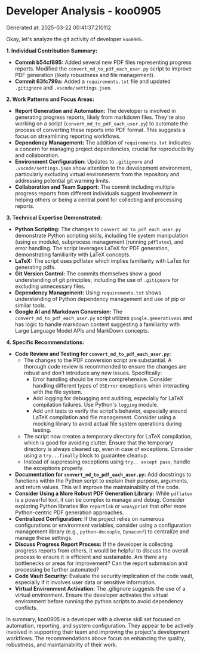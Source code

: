 # Developer Analysis - koo0905
Generated at: 2025-03-22 00:41:37.210112

Okay, let's analyze the git activity of developer `koo0905`.

**1. Individual Contribution Summary:**

*   **Commit b54cf895:** Added several new PDF files representing progress reports.  Modified the `convert_md_to_pdf_each_user.py` script to improve PDF generation (likely robustness and file management).
*   **Commit 63fc799a:** Added a `requirements.txt` file and updated `.gitignore` and `.vscode/settings.json`.

**2. Work Patterns and Focus Areas:**

*   **Report Generation and Automation:** The developer is involved in generating progress reports, likely from markdown files. They're also working on a script (`convert_md_to_pdf_each_user.py`) to automate the process of converting these reports into PDF format. This suggests a focus on streamlining reporting workflows.
*   **Dependency Management:** The addition of `requirements.txt` indicates a concern for managing project dependencies, crucial for reproducibility and collaboration.
*   **Environment Configuration:** Updates to `.gitignore` and `.vscode/settings.json` show attention to the development environment, particularly excluding virtual environments from the repository and addressing potential git warning limits.
*   **Collaboration and Team Support:** The commit including multiple progress reports from different individuals suggest involvement in helping others or being a central point for collecting and processing reports.

**3. Technical Expertise Demonstrated:**

*   **Python Scripting:**  The changes to `convert_md_to_pdf_each_user.py` demonstrate Python scripting skills, including file system manipulation (using `os` module), subprocess management (running `pdflatex`), and error handling.  The script leverages LaTeX for PDF generation, demonstrating familiarity with LaTeX concepts.
*   **LaTeX:** The script uses pdflatex which implies familiarity with LaTex for generating pdfs.
*   **Git Version Control:** The commits themselves show a good understanding of git principles, including the use of `.gitignore` for excluding unnecessary files.
*   **Dependency Management:** Using `requirements.txt` shows understanding of Python dependency management and use of pip or similar tools.
*   **Google AI and Markdown Conversion:** The `convert_md_to_pdf_each_user.py` script utilizes `google.generativeai` and has logic to handle markdown content suggesting a familiarity with Large Language Model APIs and MarkDown concepts.

**4. Specific Recommendations:**

*   **Code Review and Testing for `convert_md_to_pdf_each_user.py`:**
    *   The changes to the PDF conversion script are substantial.  A thorough code review is recommended to ensure the changes are robust and don't introduce any new issues.  Specifically:
        *   Error handling should be more comprehensive.  Consider handling different types of `OSError` exceptions when interacting with the file system.
        *   Add logging for debugging and auditing, especially for LaTeX compilation failures.  Use Python's `logging` module.
        *   Add unit tests to verify the script's behavior, especially around LaTeX compilation and file management.  Consider using a mocking library to avoid actual file system operations during testing.
    *   The script now creates a temporary directory for LaTeX compilation, which is good for avoiding clutter. Ensure that the temporary directory is always cleaned up, even in case of exceptions. Consider using a `try...finally` block to guarantee cleanup.
    *   Instead of suppressing exceptions using `try.. except pass`, handle the exceptions properly.
*   **Documentation for `convert_md_to_pdf_each_user.py`:**  Add docstrings to functions within the Python script to explain their purpose, arguments, and return values.  This will improve the maintainability of the code.
*   **Consider Using a More Robust PDF Generation Library:** While `pdflatex` is a powerful tool, it can be complex to manage and debug. Consider exploring Python libraries like `reportlab` or `weasyprint` that offer more Python-centric PDF generation approaches.
*   **Centralized Configuration:**  If the project relies on numerous configurations or environment variables, consider using a configuration management library (e.g., `python-decouple`, `Dynaconf`) to centralize and manage these settings.
*   **Discuss Progress Report Process:**  If the developer is collecting progress reports from others, it would be helpful to discuss the overall process to ensure it is efficient and sustainable. Are there any bottlenecks or areas for improvement? Can the report submission and processing be further automated?
*   **Code Vault Security:** Evaluate the security implication of the code vault, especially if it involves user data or sensitive information.
*   **Virtual Environment Activation:** The .gitignore suggests the use of a virtual environment. Ensure the developer activates the virtual environment before running the python scripts to avoid dependency conflicts.

In summary, koo0905 is a developer with a diverse skill set focused on automation, reporting, and system configuration. They appear to be actively involved in supporting their team and improving the project's development workflows.  The recommendations above focus on enhancing the quality, robustness, and maintainability of their work.
